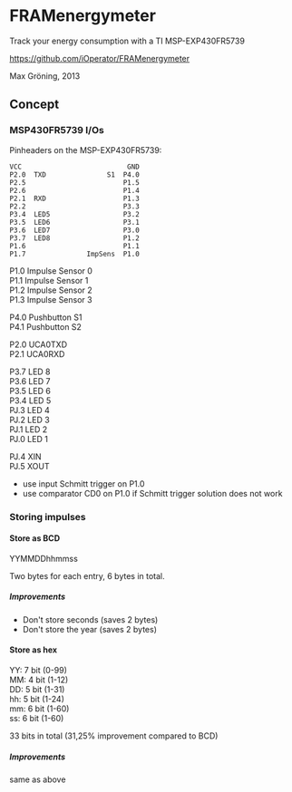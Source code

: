 FRAMenergymeter
===============
Track your energy consumption with a TI MSP-EXP430FR5739

https://github.com/iOperator/FRAMenergymeter

Max Gröning, 2013

Concept
-------

### MSP430FR5739 I/Os
Pinheaders on the MSP-EXP430FR5739:

    VCC                          GND
    P2.0  TXD               S1  P4.0
    P2.5                        P1.5
    P2.6                        P1.4
    P2.1  RXD                   P1.3
    P2.2                        P3.3
    P3.4  LED5                  P3.2
    P3.5  LED6                  P3.1
    P3.6  LED7                  P3.0
    P3.7  LED8                  P1.2
    P1.6                        P1.1
    P1.7               ImpSens  P1.0

P1.0 Impulse Sensor 0  
P1.1 Impulse Sensor 1  
P1.2 Impulse Sensor 2  
P1.3 Impulse Sensor 3

P4.0  Pushbutton S1  
P4.1  Pushbutton S2

P2.0 UCA0TXD  
P2.1 UCA0RXD

P3.7  LED 8  
P3.6  LED 7  
P3.5  LED 6  
P3.4  LED 5  
PJ.3  LED 4  
PJ.2  LED 3  
PJ.1  LED 2  
PJ.0  LED 1

PJ.4  XIN  
PJ.5  XOUT

* use input Schmitt trigger on P1.0
* use comparator CD0 on P1.0 if Schmitt trigger solution does not work

### Storing impulses
#### Store as BCD

YYMMDDhhmmss

Two bytes for each entry, 6 bytes in total.

##### Improvements

- Don't store seconds (saves 2 bytes)
- Don't store the year (saves 2 bytes)

#### Store as hex

YY: 7 bit (0-99)  
MM: 4 bit (1-12)  
DD: 5 bit (1-31)  
hh: 5 bit (1-24)  
mm: 6 bit (1-60)  
ss: 6 bit (1-60)

33 bits in total (31,25% improvement compared to BCD)

##### Improvements
same as above
